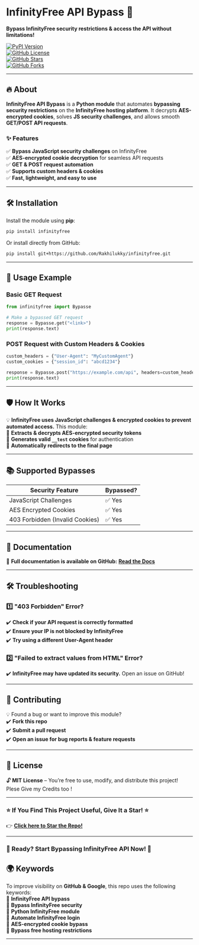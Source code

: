 # **InfinityFree API Bypass** 🚀  
**Bypass InfinityFree security restrictions & access the API without limitations!**  

[![PyPI Version](https://img.shields.io/pypi/v/infinityfree.svg)](https://pypi.org/project/infinityfree/)  
[![GitHub License](https://img.shields.io/github/license/yourusername/infinityfree)](https://github.com/yourusername/infinityfree/blob/main/LICENSE)  
[![GitHub Stars](https://img.shields.io/github/stars/yourusername/infinityfree?style=social)](https://github.com/yourusername/infinityfree/stargazers)  
[![GitHub Forks](https://img.shields.io/github/forks/yourusername/infinityfree?style=social)](https://github.com/yourusername/infinityfree/network/members)  

---

## **🔥 About**
**InfinityFree API Bypass** is a **Python module** that automates **bypassing security restrictions** on the **InfinityFree hosting platform**. It decrypts **AES-encrypted cookies**, solves **JS security challenges**, and allows smooth **GET/POST API requests**.  

### **✨ Features**
✅ **Bypass JavaScript security challenges** on InfinityFree  
✅ **AES-encrypted cookie decryption** for seamless API requests  
✅ **GET & POST request automation**  
✅ **Supports custom headers & cookies**  
✅ **Fast, lightweight, and easy to use**  

---

## **🛠 Installation**
Install the module using **pip**:  
```sh
pip install infinityfree
```

Or install directly from GitHub:  
```sh
pip install git+https://github.com/Rakhilukky/infinityfree.git
```

---

## **📌 Usage Example**
### **Basic GET Request**
```python
from infinityfree import Bypasse

# Make a bypassed GET request
response = Bypasse.get("<link>")
print(response.text)
```

### **POST Request with Custom Headers & Cookies**
```python
custom_headers = {"User-Agent": "MyCustomAgent"}
custom_cookies = {"session_id": "abcd1234"}

response = Bypasse.post("https://example.com/api", headers=custom_headers, cookies=custom_cookies)
print(response.text)
```

---

## **🛡️ How It Works**
💡 **InfinityFree uses JavaScript challenges & encrypted cookies to prevent automated access.** This module:  
🔹 **Extracts & decrypts AES-encrypted security tokens**  
🔹 **Generates valid `__test` cookies** for authentication  
🔹 **Automatically redirects to the final page**  

---

## **📚 Supported Bypasses**
| Security Feature            | Bypassed? |
|-----------------------------|-----------|
| JavaScript Challenges       | ✅ Yes |
| AES Encrypted Cookies       | ✅ Yes |
| 403 Forbidden (Invalid Cookies) | ✅ Yes |

---

## **📖 Documentation**
📌 **Full documentation is available on GitHub:** [**Read the Docs**](https://github.com/yourusername/infinityfree/wiki)  

---

## **🛠 Troubleshooting**
### **1️⃣ "403 Forbidden" Error?**
✔️ **Check if your API request is correctly formatted**  
✔️ **Ensure your IP is not blocked by InfinityFree**  
✔️ **Try using a different User-Agent header**  

### **2️⃣ "Failed to extract values from HTML" Error?**
✔️ **InfinityFree may have updated its security.** Open an issue on GitHub!

---

## **🤝 Contributing**
💡 Found a bug or want to improve this module?  
✔️ **Fork this repo**  
✔️ **Submit a pull request**  
✔️ **Open an issue for bug reports & feature requests**  

---

## **📜 License**
🔓 **MIT License** – You’re free to use, modify, and distribute this project!  
Plese Give my Credits too !

---

### **⭐ If You Find This Project Useful, Give It a Star! ⭐**
👉 **[Click here to Star the Repo!](https://github.com/yourusername/infinityfree/stargazers)**  

---

### **🚀 Ready? Start Bypassing InfinityFree API Now! 🚀**  

## **🌍 Keywords**
To improve visibility on **GitHub & Google**, this repo uses the following keywords:  
🔹 **InfinityFree API bypass**  
🔹 **Bypass InfinityFree security**  
🔹 **Python InfinityFree module**  
🔹 **Automate InfinityFree login**  
🔹 **AES-encrypted cookie bypass**  
🔹 **Bypass free hosting restrictions**  

---
